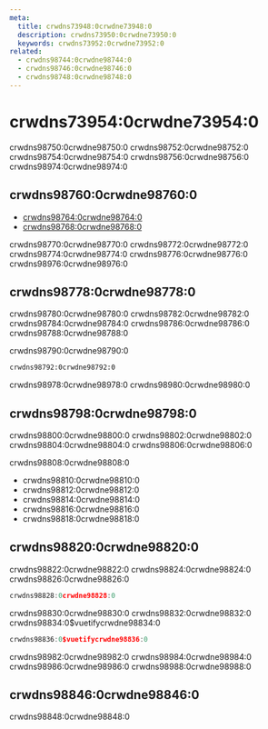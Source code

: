 ```yaml
---
meta:
  title: crwdns73948:0crwdne73948:0
  description: crwdns73950:0crwdne73950:0
  keywords: crwdns73952:0crwdne73952:0
related:
  - crwdns98744:0crwdne98744:0
  - crwdns98746:0crwdne98746:0
  - crwdns98748:0crwdne98748:0
---
```


# crwdns73954:0crwdne73954:0

crwdns98750:0crwdne98750:0 crwdns98752:0crwdne98752:0 crwdns98754:0crwdne98754:0 crwdns98756:0crwdne98756:0 crwdns98974:0crwdne98974:0

<entry-ad />

## crwdns98760:0crwdne98760:0

- [crwdns98764:0crwdne98764:0](crwdns98762:0crwdne98762:0)
- [crwdns98768:0crwdne98768:0](crwdns98766:0crwdne98766:0)

<alert type="error">
crwdns98770:0crwdne98770:0 crwdns98772:0crwdne98772:0 crwdns98774:0crwdne98774:0 crwdns98776:0crwdne98776:0
</alert>

<alert type="info">
  crwdns98976:0crwdne98976:0
</alert>

## crwdns98778:0crwdne98778:0

crwdns98780:0crwdne98780:0 crwdns98782:0crwdne98782:0 crwdns98784:0crwdne98784:0 crwdns98786:0crwdne98786:0 crwdns98788:0crwdne98788:0

crwdns98790:0crwdne98790:0

```html
crwdns98792:0crwdne98792:0
```

<alert type="info">
crwdns98978:0crwdne98978:0 crwdns98980:0crwdne98980:0
</alert>

## crwdns98798:0crwdne98798:0

crwdns98800:0crwdne98800:0 crwdns98802:0crwdne98802:0 crwdns98804:0crwdne98804:0 crwdns98806:0crwdne98806:0

crwdns98808:0crwdne98808:0

- crwdns98810:0crwdne98810:0
- crwdns98812:0crwdne98812:0
- crwdns98814:0crwdne98814:0
- crwdns98816:0crwdne98816:0
- crwdns98818:0crwdne98818:0

<app-img src="https://cdn.vuetifyjs.com/images/layouts/app.png" alt="Vuetify Application" />

## crwdns98820:0crwdne98820:0

crwdns98822:0crwdne98822:0 crwdns98824:0crwdne98824:0 crwdns98826:0crwdne98826:0

```ts
crwdns98828:0crwdne98828:0
```

crwdns98830:0crwdne98830:0 crwdns98832:0crwdne98832:0 crwdns98834:0$vuetifycrwdne98834:0

```js
crwdns98836:0$vuetifycrwdne98836:0
```

<alert type="error">
crwdns98982:0crwdne98982:0 crwdns98984:0crwdne98984:0 crwdns98986:0crwdne98986:0 crwdns98988:0crwdne98988:0
</alert>

## crwdns98846:0crwdne98846:0

crwdns98848:0crwdne98848:0

<backmatter />
